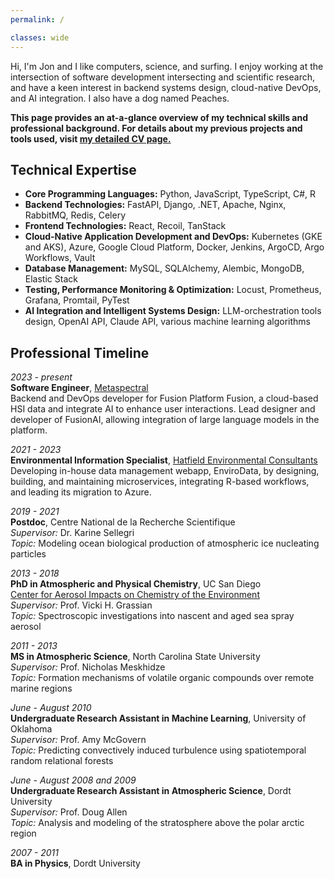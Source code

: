 ```yaml
---
permalink: /

classes: wide
---
```


Hi, I'm Jon and I like computers, science, and surfing. I enjoy working at the
intersection of software development intersecting and scientific research, and
have a keen interest in backend systems design, cloud-native DevOps, and AI
integration. I also have a dog named Peaches. 

**This page provides an at-a-glance overview of my technical skills and
professional background. For details about my previous projects and tools used,
visit [my detailed CV page.](./cv)**

## Technical Expertise
- **Core Programming Languages:** Python, JavaScript, TypeScript, C#, R
- **Backend Technologies:** FastAPI, Django, .NET, Apache, Nginx,
  RabbitMQ, Redis, Celery
- **Frontend Technologies:**  React, Recoil, TanStack
- **Cloud-Native Application Development and DevOps:** Kubernetes (GKE and AKS),
  Azure, Google Cloud Platform, Docker, Jenkins, ArgoCD, Argo Workflows, Vault
- **Database Management:** MySQL, SQLAlchemy, Alembic, MongoDB, Elastic Stack 
- **Testing, Performance Monitoring & Optimization:** Locust, Prometheus, Grafana,
  Promtail, PyTest
- **AI Integration and Intelligent Systems Design:** LLM-orchestration tools
  design, OpenAI API, Claude API, various machine learning algorithms

## Professional Timeline

*2023 - present*  
**Software Engineer**, [Metaspectral](https://metaspectral.com/)  
Backend and DevOps developer for Fusion Platform Fusion, a cloud-based HSI
data and integrate AI to enhance user interactions. Lead designer and
developer of FusionAI, allowing integration of large language models in the platform. 

*2021 - 2023*  
**Environmental Information Specialist**, [Hatfield Environmental
Consultants](https://hatfieldgroup.com)  
Developing in-house data management webapp, EnviroData, by
designing, building, and maintaining microservices, integrating R-based
workflows, and leading its migration to Azure. 

*2019 - 2021*  
**Postdoc**, Centre National de la Recherche Scientifique  
*Supervisor:* Dr. Karine Sellegri  
*Topic:* Modeling ocean biological production of atmospheric ice nucleating particles  


*2013 - 2018*  
**PhD in Atmospheric and Physical Chemistry**, UC San Diego  
[Center for Aerosol Impacts on Chemistry of the Environment](https://caice.ucsd.edu/)  
*Supervisor:* Prof. Vicki H. Grassian  
*Topic:* Spectroscopic investigations into nascent and aged sea spray aerosol  


*2011 - 2013*  
**MS in Atmospheric Science**, North Carolina State University  
*Supervisor:* Prof. Nicholas Meskhidze  
*Topic:* Formation mechanisms of volatile organic compounds over remote marine regions  


*June - August 2010*  
**Undergraduate Research Assistant in Machine Learning**, University of Oklahoma  
*Supervisor:* Prof. Amy McGovern  
*Topic:* Predicting convectively induced turbulence using spatiotemporal random relational forests  

*June - August 2008 and 2009*  
**Undergraduate Research Assistant in Atmospheric Science**, Dordt University  
*Supervisor:* Prof. Doug Allen  
*Topic:* Analysis and modeling of the stratosphere above the polar arctic region

*2007 - 2011*  
**BA in Physics**, Dordt University  